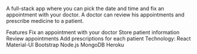 A full-stack app where you can pick the date and time and fix an appointment with your doctor. A doctor can review his appointments and prescribe medicine to a patient.

Features
Fix an appointment with your doctor
Store patient information
Review appointments
Add prescriptions for each patient
Technology:
React
Material-UI
Bootstrap
Node.js
MongoDB
Heroku
